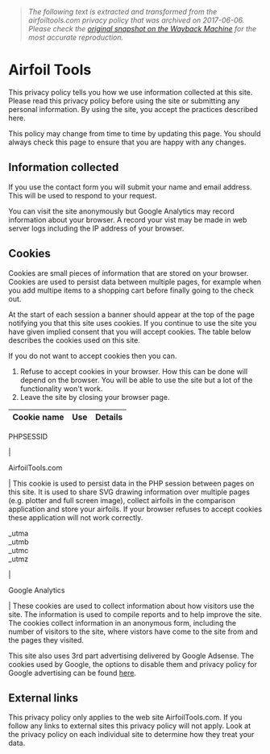 > *The following text is extracted and transformed from the airfoiltools.com privacy policy that was archived on 2017-06-06. Please check the [original snapshot on the Wayback Machine](https://web.archive.org/web/20170606122413id_/http%3A//www.airfoiltools.com/site/privacy) for the most accurate reproduction.*

# Airfoil Tools

This privacy policy tells you how we use information collected at this site. Please read this privacy policy before using the site or submitting any personal information. By using the site, you accept the practices described here. 

This policy may change from time to time by updating this page. You should always check this page to ensure that you are happy with any changes. 

## Information collected

If you use the contact form you will submit your name and email address. This will be used to respond to your request. 

You can visit the site anonymously but Google Analytics may record information about your browser. A record your vist may be made in web server logs including the IP address of your browser. 

## Cookies

Cookies are small pieces of information that are stored on your browser. Cookies are used to persist data between multiple pages, for example when you add multipe items to a shopping cart before finally going to the check out. 

At the start of each session a banner should appear at the top of the page notifying you that this site uses cookies. If you continue to use the site you have given implied consent that you will accept cookies. The table below describes the cookies used on this site. 

If you do not want to accept cookies then you can. 

  1. Refuse to accept cookies in your browser. How this can be done will depend on the browser. You will be able to use the site but a lot of the functionality won't work.
  2. Leave the site by closing your browser page.

Cookie name | Use | Details  
---|---|---  
  
PHPSESSID

| 

AirfoilTools.com

| This cookie is used to persist data in the PHP session between pages on this site. It is used to share SVG drawing information over multiple pages (e.g. plotter and full screen image), collect airfoils in the comparison application and store your airfoils. If your browser refuses to accept cookies these application will not work correctly.   
  
_utma  
_utmb  
_utmc  
_utmz

| 

Google Analytics

| These cookies are used to collect information about how visitors use the site. The information is used to compile reports and to help improve the site. The cookies collect information in an anonymous form, including the number of visitors to the site, where vistors have come to the site from and the pages they visited.   
  
  
This site also uses 3rd part advertising delivered by Google Adsense. The cookies used by Google, the options to disable them and privacy policy for Google advertising can be found [here](https://web.archive.org/site/external?url=http%3A%2F%2Fwww.google.com%2Fpolicies%2Fprivacy%2Fads%2F). 

## External links

This privacy policy only applies to the web site AirfoilTools.com. If you follow any links to external sites this privacy policy will not apply. Look at the privacy policy on each individual site to determine how they treat your data. 

